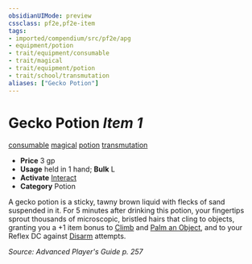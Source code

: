 ```yaml
---
obsidianUIMode: preview
cssclass: pf2e,pf2e-item
tags:
- imported/compendium/src/pf2e/apg
- equipment/potion
- trait/equipment/consumable
- trait/magical
- trait/equipment/potion
- trait/school/transmutation
aliases: ["Gecko Potion"]
---
```

# Gecko Potion *Item 1*  
[consumable](consumable.md)  [magical](magical.md)  [potion](potion.md)  [transmutation](transmutation.md)  

- **Price** 3 gp
- **Usage** held in 1 hand; **Bulk** L
- **Activate** [Interact](interact.md)
- **Category** Potion

A gecko potion is a sticky, tawny brown liquid with flecks of sand suspended in it. For 5 minutes after drinking this potion, your fingertips sprout thousands of microscopic, bristled hairs that cling to objects, granting you a +1 item bonus to [Climb](climb.md) and [Palm an Object](palm-an-object.md), and to your Reflex DC against [Disarm](rules/actions/disarm.md) attempts.

*Source: Advanced Player's Guide p. 257*
